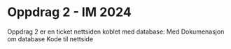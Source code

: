 # Oppdrag 2 - IM 2024

Oppdrag 2 er en ticket nettsiden koblet med database:
Med Dokumenasjon om database
Kode til nettside
